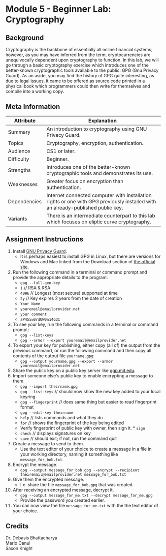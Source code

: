 # Module 5 - Beginner Lab: Cryptography

## Background
Cryptography is the backbone of essentially all online financial systems; however, as you may have inferred from the term, cryptocurrencies are unequivocally dependent upon cryptography to function. In this lab, we will go through a basic cryptography exercise which introduces one of the better-known cryptographic tools available to the public: GPG (Gnu Privacy Guard). As an aside, you may find the history of GPG quite interesting, as due to legal issues, it came to be offered as source code printed in a physical book which programmers could then write for themselves and compile into a working copy.

## Meta Information
| Attribute | Explanation |
| - | - |
| Summary | An introduction to cryptography using GNU Privacy Guard. |
| Topics | Cryptography, encryption, authentication. |
| Audience | CS1 or later. |
| Difficulty | Beginner. |
| Strengths | Introduces one of the better-known cryptographic tools and demonstrates its use. |
| Weaknesses | Greater focus on encryption than authentication. |
| Dependencies | Internet connected computer with installation rights or one with GPG previously installed with an already-published public key. |
| Variants | There is an intermediate counterpart to this lab which focuses on eliptic curve cryptography. |

## Assignment Instructions
1. Install [GNU Privacy Guard][gpg-site].
    * It is perhaps easiest to install GPG in Linux, but there are versions for Windows and Mac linked from the Download section of [the official site][gpg-site].
2. Run the following command in a terminal or command prompt and provide the appropriate details to the program:
    * `gpg --full-gen-key`
    * `1`    // RSA & RSA
    * `4096` // Longest (most secure) supported at time
    * `2y`   // Key expires 2 years from the date of creation
    * `Your Name`
    * `youremail@emailprovider.net`
    * `your comment`
    * `aP455w0rdUW0n14G31`
3. To see your key, run the following commands in a terminal or command prompt:
    * `gpg --list-keys`
    * `gpg --armor --export youremail@emailprovider.net`
4. To export your key for publishing, either copy (all of) the output from the previous command, or run the following command and then copy all contents of the output file `yourname.gpg`:
    * `gpg --output yourname.gpg --export --armor youremail@emailprovider.net`
5. Share the public key on a public key server like [pgp.mit.edu][pgp-mit].
6. Import someone else's public key to enable encrypting a message to them.
    * `gpg --import theirname.gpg`
    * `gpg --list-keys`   // should now show the new key added to your local keyring
    * `gpg --fingerprint` // does same thing but easier to read fingerprint format
    * `gpg --edit-key theirname`
    * `help`              // lists commands and what they do
    * `fpr`               // shows the fingerprint of the key being edited
    * Verify fingerprint of public key with owner, then sign it.
            * `sign`
    * `check` // displays signatures on key
    * `save`  // should exit; if not, run the command quit
7. Create a message to send to them.
    * Use the text editor of your choice to create a message in a file in your working directory, naming it something like `message_for_bob.txt`.
8. Encrypt the message.
    * `gpg --output message_for_bob.gpg --encrypt --recipient theiremail@emailprovider.net message_for_bob.txt`
9. Give them the encrypted message.
    * I.e. share the file `message_for_bob.gpg` that was created.
10. After receiving an encrypted message, decrypt it.
    * `gpg --output message_for_me.txt --decrypt message_for_me.gpg`
    * Provide the password you created earlier.
11. You can now view the file `message_for_me.txt` with the the text editor of your choice.

## Credits
Dr. Debasis Bhattacharya  
Mario Canul  
Saxon Knight  

[gpg-site]: https://www.gnupg.org/
[gpg-manual]: https://www.gnupg.org/gph/en/manual/c14.html
[pgp-mit]: https://pgp.mit.edu/
